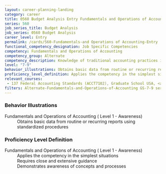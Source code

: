 ```yaml
---
layout: career-planning-landing
category: career
title: 0560 Budget Analysis Entry Fundamentals and Operations of Accounting
series: 560
job_series_title: Budget Analysis
job_series: 0560 Budget Analysis
career_level: Entry
permalink: /cards/560-Fundamentals-and Operations of Accounting-Entry
functional_competency_designation: Job Specific Competencies
competency: Fundamentals and Operations of Accounting
competency_group: Alternate
competency_description: Knowledge of traditional accounting practices including accrual, obligations, and costs methods
level: "7-9"
behavior_illustrations: Obtains basic data from routine or recurring reports using standardized procedures
proficiency_level_definition: Applies the competency in the simplest situations ? Requires close and extensive guidance ? Demonstrates awareness of concepts and processes
relevant_courses: 
 - 137 Federal Accounting Standards (ACCT7102), Graduate School USA, <a href="https://www.graduateschool.edu/solr-search/content?keys=ACCT7102">https://www.graduateschool.edu/solr-search/content?keys=ACCT7102</a>
filters: Alternate-Fundamentals-and-Operations-of-Accounting GS-7-9 series-0560
---
```


<div class="desktop:grid-col-6 margin-y-205">
  <div class="border-top-2 bg-white padding-2 shadow-5 height-full members-hover border-1px button-border border-top-blue radius-lg card-text-color">
    <h3>Behavior Illustrations</h3>
    <dl class="text-base card-content-color"><dt>Fundamentals and Operations of Accounting ( Level 1 - Awareness)</dt><dd>Obtains basic data from routine or recurring reports using standardized procedures</dd></dl>
  </div>
</div>
<div class="desktop:grid-col-6 margin-y-205">
  <div class="border-top-2 bg-white padding-2 shadow-5 height-full members-hover border-1px button-border border-top-blue radius-lg card-text-color">
    <h3>Proficiency Level Definition</h3>
    <dl class="text-base card-content-color"><dt>Fundamentals and Operations of Accounting ( Level 1 - Awareness)</dt><dd>Applies the competency in the simplest situations </dd><dd> Requires close and extensive guidance </dd><dd> Demonstrates awareness of concepts and processes</dd></dl>
  </div>
</div>